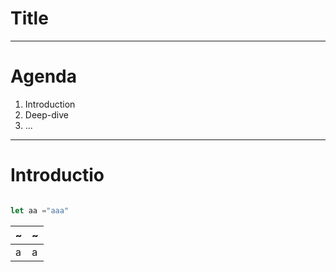 # Title

---

# Agenda

1. Introduction
2. Deep-dive
3. ...

---

# Introductio

```js

let aa ="aaa"
```

~|~
---|---
a|a